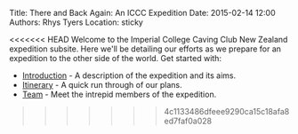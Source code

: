Title: There and Back Again: An ICCC Expedition
Date: 2015-02-14 12:00
Authors: Rhys Tyers
Location: sticky

<<<<<<< HEAD
Welcome to the Imperial College Caving Club New Zealand expedition subsite. Here we'll be detailing our efforts as we prepare for an expedition to the other side of the world. Get started with:

* [Introduction]({filename}/pages/Introduction.md) - A description of the expedition and its aims. 
* [Itinerary]({filename}/pages/Itinerary.md) - A quick run through of our plans.
* [Team]({filename}/pages/Team.md) - Meet the intrepid members of the expedition.
>>>>>>> 4c1133486dfeee9290ca15c18afa8ed7faf0a028

